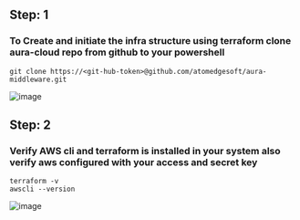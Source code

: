 ## Step: 1
### To Create and initiate the infra structure using terraform clone aura-cloud repo from github to your powershell
```
git clone https://<git-hub-token>@github.com/atomedgesoft/aura-middleware.git
```
![image](https://github.com/user-attachments/assets/f57f8b4a-8660-4d72-846b-bdaf02bc6f40)

## Step: 2 
### Verify AWS cli and terraform is installed in your system also verify aws configured with your access and secret key
```
terraform -v
awscli --version
```
![image](https://github.com/user-attachments/assets/0285dbf9-8cf0-4476-8872-f8a9aa0b161b)


